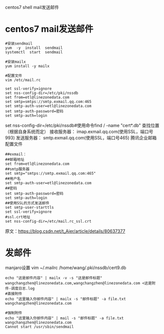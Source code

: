 centos7 shell mail发送邮件

# centos7 mail发送邮件
```
#安装sendmail
yum  -y  install  sendmail
systemctl  start  sendmail
 
#安装mailx
yum install -y mailx
 
#配置文件
vim /etc/mail.rc

set ssl-verify=ignore
set nss-config-dir=/etc/pki/nssdb
set from=etl@linezonedata.com 
set smtp=smtps://smtp.exmail.qq.com:465
set smtp-auth-user=etl@linezonedata.com
set smtp-auth-password=密码
set smtp-auth=login
```
set nss-config-dir=/etc/pki/nssdb#使用命令find / -name "cert*.db" 查找位置（根据自身系统而定）
接收服务器：
imap.exmail.qq.com(使用SSL，端口号993)
发送服务器：
smtp.exmail.qq.com(使用SSL，端口号465)
腾讯企业邮箱配置文件
```shell
##exmail：
##邮箱地址
set from=etl@linezonedata.com
##smtp服务器
set smtp="smtps://smtp.exmail.qq.com:465"
##用户名
set smtp-auth-user=etl@linezonedata.com
##密码
set smtp-auth-password=密码
set smtp-auth=login
##使用SSL的方式发送邮件
set smtp-user-starttls
set ssl-verify=ignore
#ssl.crt地址
set nss-config-dir=/etc/mail.rc_ssl.crt
```
原文：https://blog.csdn.net/t_Aier/article/details/80637377 

# 发邮件
manjaro设置
vim ~/.mailrc
/home/wang/.pki/nssdb/cert9.db
```
echo "这是邮件内容" | mailx -v -s "这是邮件标题" wangchangzhen@linezonedata.com,wangchangzhen@linezonedata.com <这是附件-调度日志.log
#直接附件
echo "这里输入你邮件内容" | mailx -s "邮件标题" -a file.txt wangchangzhen@linezonedata.com

#强制附件
echo "这里输入你邮件内容" | mail -s "邮件标题" -a file.txt wangchangzhen@linezonedata.com 
Cannot start /usr/sbin/sendmail
```

